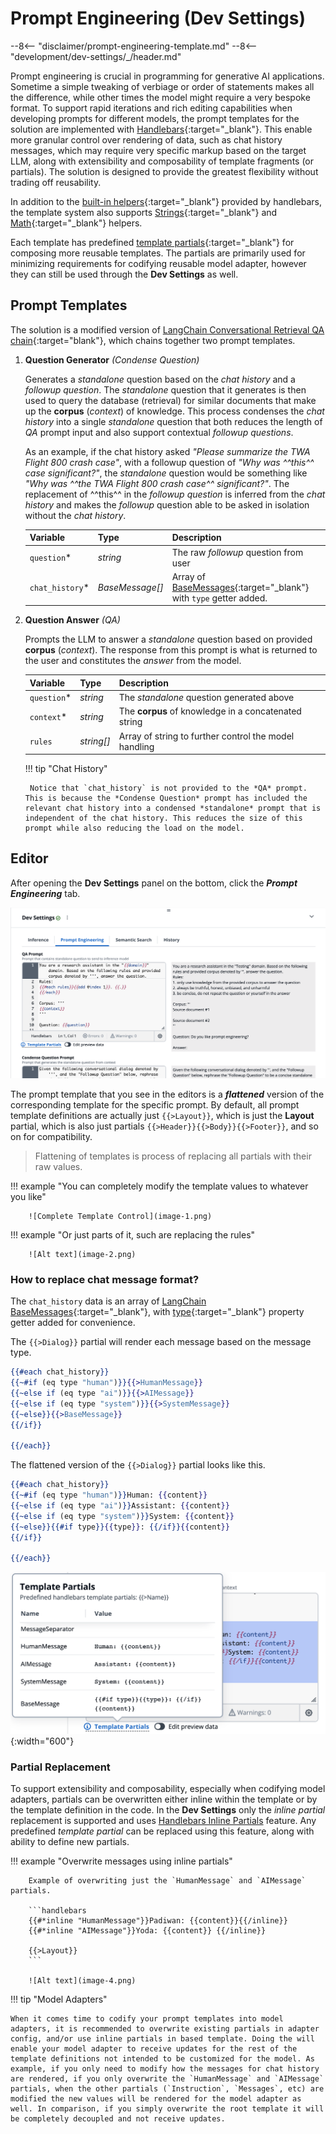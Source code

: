 # Prompt Engineering (Dev Settings)

--8<-- "disclaimer/prompt-engineering-template.md"
--8<-- "development/dev-settings/_/header.md"

Prompt engineering is crucial in programming for generative AI applications. Sometime a simple tweaking of verbiage or order of statements makes all the difference, while other times the model might require a very bespoke format. To support rapid iterations and rich editing capabilities when developing prompts for different models, the prompt templates for the solution are implemented with [Handlebars](https://handlebarsjs.com/guide/expressions.html#basic-usage){:target="_blank"}. This enable more granular control over rendering of data, such as chat history messages, which may require very specific markup based on the target LLM, along with extensibility and composability of template fragments (or partials). The solution is designed to provide the greatest flexibility without trading off reusability.

In addition to the [built-in helpers](https://handlebarsjs.com/guide/builtin-helpers.html){:target="_blank"} provided by handlebars, the template system also supports [Strings](https://assemble.io/helpers/helpers-strings.html){:target="_blank"} and [Math](https://assemble.io/helpers/helpers-math.html){:target="_blank"} helpers.

Each template has predefined [template partials](https://handlebarsjs.com/guide/partials.html){:target="_blank"} for composing more reusable templates. The partials are primarily used for minimizing requirements for codifying reusable model adapter, however they can still be used through the **Dev Settings** as well.

## Prompt Templates
The solution is a modified version of [LangChain Conversational Retrieval QA chain](https://js.langchain.com/docs/modules/chains/popular/chat_vector_db){:target="blank"}, which chains together two prompt templates.

1. **Question Generator** *(Condense Question)*

    Generates a *standalone* question based on the *chat history* and a *followup question*. The *standalone* question that it generates is then used to query the database (retrieval) for similar documents that make up the **corpus** (*context*) of knowledge. This process condenses the *chat history* into a single *standalone* question that both reduces the length of *QA* prompt input and also support contextual *followup questions*.

    As an example, if the chat history asked *"Please summarize the TWA Flight 800 crash case"*, with a followup question of *"Why was ^^this^^ case significant?"*, the *standalone* question would be something like *"Why was ^^the TWA Flight 800 crash case^^ significant?"*. The replacement of ^^this^^ in the *followup question* is inferred from the *chat history* and makes the *followup* question able to be asked in isolation without the *chat history*.

    | Variable | Type | Description                                                              |
    | -------- | ---- | ------------------------------------------------------------------------ |
    | `question`* | *string* | The raw *followup* question from user |
    | `chat_history`* | *BaseMessage[]* | Array of [BaseMessages](https://js.langchain.com/docs/api/schema/classes/BaseMessage){:target="_blank"} with `type` getter added. |

2. **Question Answer** *(QA)*

    Prompts the LLM to answer a *standalone* question based on provided **corpus** (*context*). The response from this prompt is what is returned to the user and constitutes the *answer* from the model.

    | Variable | Type | Description                                                              |
    | -------- | ---- | ------------------------------------------------------------------------ |
    | `question`* | *string* | The *standalone* question generated above |
    | `context`* | *string* | The **corpus** of knowledge in a concatenated string |
    | `rules` | *string[]* | Array of string to further control the model handling |

    !!! tip "Chat History"

        Notice that `chat_history` is not provided to the *QA* prompt. This is because the *Condense Question* prompt has included the relevant chat history into a condensed *standalone* prompt that is independent of the chat history. This reduces the size of this prompt while also reducing the load on the model.


## Editor
After opening the **Dev Settings** panel on the bottom, click the ***Prompt Engineering*** tab.

![Prompt Engineering](./image.png)

The prompt template that you see in the editors is a ***flattened*** version of the corresponding template for the specific prompt. By default, all prompt template definitions are actually just `{{>Layout}}`, which is just the **Layout** partial, which is also just partials `{{>Header}}{{>Body}}{{>Footer}}`, and so on for compatibility.
> Flattening of templates is process of replacing all partials with their raw values.

!!! example "You can completely modify the template values to whatever you like"

        ![Complete Template Control](image-1.png)

!!! example "Or just parts of it, such are replacing the rules"

        ![Alt text](image-2.png)

### How to replace chat message format?
The `chat_history` data is an array of [LangChain BaseMessages](https://js.langchain.com/docs/api/schema/classes/BaseMessage){:target="_blank"}, with [type](https://js.langchain.com/docs/api/schema/types/MessageType){:target="_blank"} property getter added for convenience.

The `{{>Dialog}}` partial will render each message based on the message type.
```handlebars
{{#each chat_history}}
{{~#if (eq type "human")}}{{>HumanMessage}}
{{~else if (eq type "ai")}}{{>AIMessage}}
{{~else if (eq type "system")}}{{>SystemMessage}}
{{~else}}{{>BaseMessage}}
{{/if}}

{{/each}}
```
The flattened version of the `{{>Dialog}}` partial looks like this.
```handlebars
{{#each chat_history}}
{{~#if (eq type "human")}}Human: {{content}}
{{~else if (eq type "ai")}}Assistant: {{content}}
{{~else if (eq type "system")}}System: {{content}}
{{~else}}{{#if type}}{{type}}: {{/if}}{{content}}
{{/if}}

{{/each}}
```
![Message Partials](image-3.png){:width="600"}

### Partial Replacement

To support extensibility and composability, especially when codifying model adapters, partials can be overwritten either inline within the template or by the template definition in the code. In the **Dev Settings** only the *inline partial* replacement is supported and uses [Handlebars Inline Partials](https://handlebarsjs.com/guide/partials.html#inline-partials) feature. Any predefined *template partial* can be replaced using this feature, along with ability to define new partials.

!!! example "Overwrite messages using inline partials"

        Example of overwriting just the `HumanMessage` and `AIMessage` partials.

        ```handlebars
        {{#*inline "HumanMessage"}}Padiwan: {{content}}{{/inline}}
        {{#*inline "AIMessage"}}Yoda: {{content}} {{/inline}}

        {{>Layout}}
        ```

        ![Alt text](image-4.png)

!!! tip "Model Adapters"

    When it comes time to codify your prompt templates into model adapters, it is recommended to overwrite existing partials in adapter config, and/or use inline partials in based template. Doing the will enable your model adapter to receive updates for the rest of the template definitions not intended to be customized for the model. As example, if you only need to modify how the messages for chat history are rendered, if you only overwrite the `HumanMessage` and `AIMessage` partials, when the other partials (`Instruction`, `Messages`, etc) are modified the new values will be rendered for the model adapter as well. In comparison, if you simply overwrite the root template it will be completely decoupled and not receive updates.
